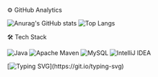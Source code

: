 ⚙️  GitHub Analytics


![Anurag's GitHub stats](https://github-readme-stats.vercel.app/api?username=somecapo&theme=default&show_icons=true)
![Top Langs](https://github-readme-stats.vercel.app/api/top-langs/?username=somecapo&theme=default&layout=compact)


🛠  Tech Stack


![Java](https://img.shields.io/badge/java-%23ED8B00.svg?style=for-the-badge&logo=openjdk&logoColor=white)
![Apache Maven](https://img.shields.io/badge/Apache%20Maven-C71A36?style=for-the-badge&logo=Apache%20Maven&logoColor=white)
![MySQL](https://img.shields.io/badge/mysql-%2300f.svg?style=for-the-badge&logo=mysql&logoColor=white)
![IntelliJ IDEA](https://img.shields.io/badge/IntelliJIDEA-000000.svg?style=for-the-badge&logo=intellij-idea&logoColor=white)









[![Typing SVG](https://readme-typing-svg.demolab.com?font=&size=23&pause=1000&color=2F80ED&width=435&lines=Thank+you+for+coming!)](https://git.io/typing-svg)


